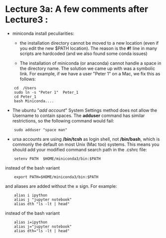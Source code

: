 # Lecture 3a:  A few comments after Lecture3 :

- miniconda install peculiarities:

  - the installation directory cannot be moved to a new location (even
    if you edit the new $PATH location). The reason is the **#!** line
    in many scripts are hardcoded (and we also found some conda issues)

  - The installation of miniconda (or anaconda) cannot handle a space
    in the directory name. The solution we came up with was a symbolic
    link. For example, if we have a user "Peter 1" on a Mac, we fix this
    as follows:
```
    cd  /Users
    sudo ln -s "Peter 1"  Peter_1
    cd Peter_1
    bash Miniconda....
```

- The ubuntu "*add account*" System Settings method does not allow the Username to contain spaces.
The **adduser** command has similar restrictions, so the following command would fail:
```
	sudo adduser "space man"
```
    
- ursa accounts are using **/bin/tcsh** as login shell, not
  **/bin/bash**, which is commonly the default on most Unix (Mac too) systems.
  This means you should add your modified command
  search path in the .cshrc file:

```
	setenv PATH  $HOME/miniconda3/bin:$PATH
```
instead of the bash variant
```
	export PATH=$HOME/miniconda3/bin:$PATH
```
and aliases are added without the **=** sign. For example:
```
	alias i ipython
	alias j "jupyter notebook"
	alias dth "ls -lt | head"
```
instead of the bash variant
```
	alias i=ipython
	alias j="jupyter notebook"
	alias dth="ls -lt | head"
```	
